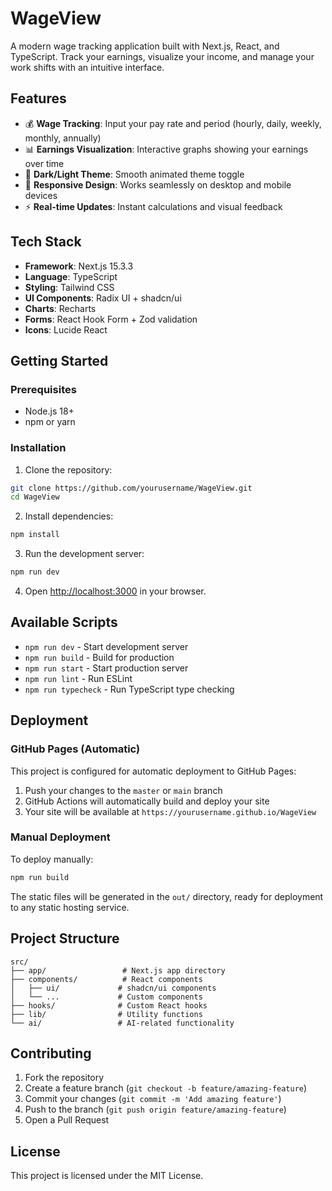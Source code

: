 # WageView

A modern wage tracking application built with Next.js, React, and TypeScript. Track your earnings, visualize your income, and manage your work shifts with an intuitive interface.

## Features

- 💰 **Wage Tracking**: Input your pay rate and period (hourly, daily, weekly, monthly, annually)
- 📊 **Earnings Visualization**: Interactive graphs showing your earnings over time
- 🌙 **Dark/Light Theme**: Smooth animated theme toggle
- 📱 **Responsive Design**: Works seamlessly on desktop and mobile devices
- ⚡ **Real-time Updates**: Instant calculations and visual feedback

## Tech Stack

- **Framework**: Next.js 15.3.3
- **Language**: TypeScript
- **Styling**: Tailwind CSS
- **UI Components**: Radix UI + shadcn/ui
- **Charts**: Recharts
- **Forms**: React Hook Form + Zod validation
- **Icons**: Lucide React

## Getting Started

### Prerequisites

- Node.js 18+ 
- npm or yarn

### Installation

1. Clone the repository:
```bash
git clone https://github.com/yourusername/WageView.git
cd WageView
```

2. Install dependencies:
```bash
npm install
```

3. Run the development server:
```bash
npm run dev
```

4. Open [http://localhost:3000](http://localhost:3000) in your browser.

## Available Scripts

- `npm run dev` - Start development server
- `npm run build` - Build for production
- `npm run start` - Start production server
- `npm run lint` - Run ESLint
- `npm run typecheck` - Run TypeScript type checking

## Deployment

### GitHub Pages (Automatic)

This project is configured for automatic deployment to GitHub Pages:

1. Push your changes to the `master` or `main` branch
2. GitHub Actions will automatically build and deploy your site
3. Your site will be available at `https://yourusername.github.io/WageView`

### Manual Deployment

To deploy manually:

```bash
npm run build
```

The static files will be generated in the `out/` directory, ready for deployment to any static hosting service.

## Project Structure

```
src/
├── app/                 # Next.js app directory
├── components/          # React components
│   ├── ui/             # shadcn/ui components
│   └── ...             # Custom components
├── hooks/              # Custom React hooks
├── lib/                # Utility functions
└── ai/                 # AI-related functionality
```

## Contributing

1. Fork the repository
2. Create a feature branch (`git checkout -b feature/amazing-feature`)
3. Commit your changes (`git commit -m 'Add amazing feature'`)
4. Push to the branch (`git push origin feature/amazing-feature`)
5. Open a Pull Request

## License

This project is licensed under the MIT License.
